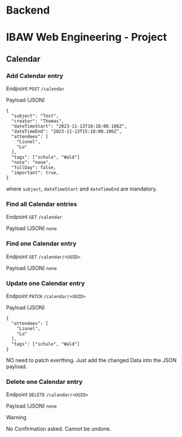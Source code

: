# Backend
# IBAW Web Engineering - Project 

## Calendar

### Add Calendar entry 

Endpoint `POST` `/calendar` 
 
Payload (JSON)
```
{
  "subject": "Test",
  "creator": "Thomas",
  "dateTimeStart": "2023-11-13T10:18:00.186Z",
  "dateTimeEnd": "2023-11-13T15:18:00.186Z",
  "attendees": [
    "Lionel",
    "Lu"
  ],
  "tags": ["schule", "Wald"]
  "note": "none",
  "fullDay": false,
  "important": true,
}
```

where `subject`, `dateTimeStart` and `dateTimeEnd` are mandatory.

### Find all Calendar entries

Endpoint `GET`  `/calendar` 

Payload (JSON)
`none`

### Find one Calendar entry

Endpoint `GET`  `/calendar/<UUID>` 

Payload (JSON)
`none`

### Update one Calendar entry

Endpoint `PATCH`  `/calendar/<UUID>` 

Payload (JSON)
```
{
  "attendees": [
    "Lionel",
    "Lu"
  ],
  "tags": ["schule", "Wald"]
}
```
NO need to patch everthing. Just add the changed Data into the JSON payload.

### Delete one Calendar entry

Endpoint `DELETE`  `/calendar/<UUID>` 

Payload (JSON)
`none`

> [!WARNING]
> No Confirmation asked. Cannot be undone.